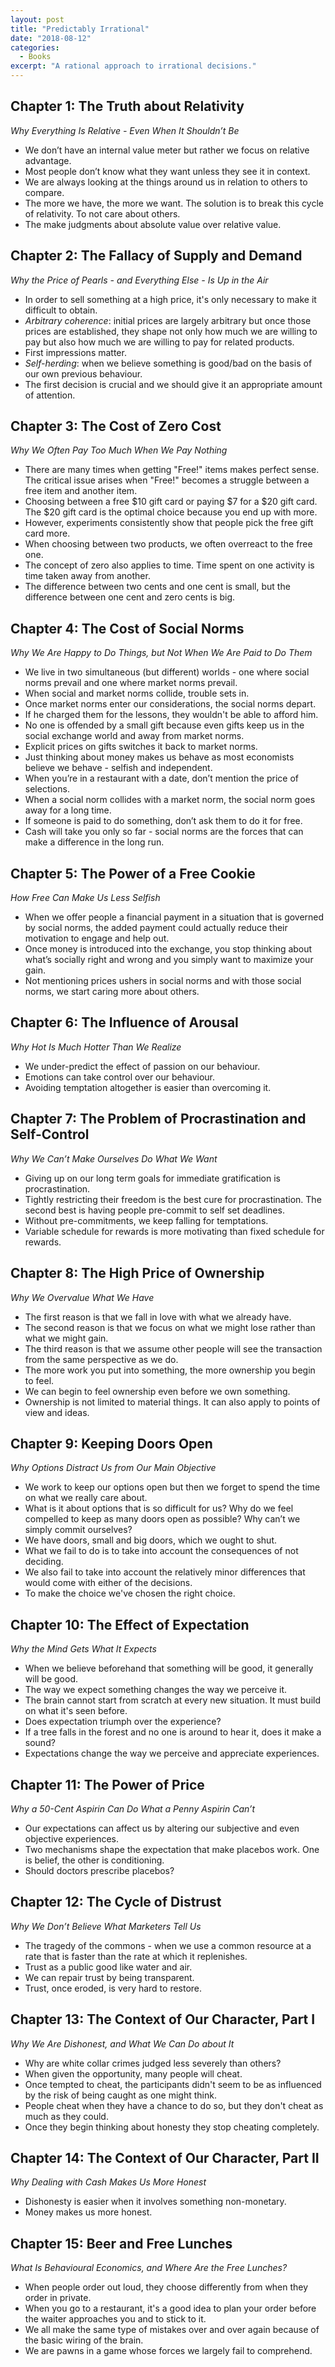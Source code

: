 ```yaml
---
layout: post
title: "Predictably Irrational"
date: "2018-08-12"
categories:
  - Books
excerpt: "A rational approach to irrational decisions."
---
```


## Chapter 1: The Truth about Relativity

*Why Everything Is Relative - Even When It Shouldn’t Be*

- We don’t have an internal value meter but rather we focus on relative advantage.
- Most people don’t know what they want unless they see it in context.
- We are always looking at the things around us in relation to others to compare.
- The more we have, the more we want. The solution is to break this cycle of relativity. To not care about others.
- The make judgments about absolute value over relative value.

## Chapter 2: The Fallacy of Supply and Demand

*Why the Price of Pearls - and Everything Else - Is Up in the Air*

- In order to sell something at a high price, it's only necessary to make it difficult to obtain.
- *Arbitrary coherence*: initial prices are largely arbitrary but once those prices are established, they shape not only how much we are willing to pay but also how much we are willing to pay for related products.
- First impressions matter.
- *Self-herding*: when we believe something is good/bad on the basis of our own previous behaviour.
- The first decision is crucial and we should give it an appropriate amount of attention.

## Chapter 3: The Cost of Zero Cost

*Why We Often Pay Too Much When We Pay Nothing*

- There are many times when getting "Free!" items makes perfect sense. The critical issue arises when "Free!" becomes a struggle between a free item and another item.
- Choosing between a free \$10 gift card or paying \$7 for a \$20 gift card. The \$20 gift card is the optimal choice because you end up with more.
- However, experiments consistently show that people pick the free gift card more.
- When choosing between two products, we often overreact to the free one.
- The concept of zero also applies to time. Time spent on one activity is time taken away from another.
- The difference between two cents and one cent is small, but the difference between one cent and zero cents is big.

## Chapter 4: The Cost of Social Norms

*Why We Are Happy to Do Things, but Not When We Are Paid to Do Them*

- We live in two simultaneous (but different) worlds - one where social norms prevail and one where market norms prevail.
- When social and market norms collide, trouble sets in.
- Once market norms enter our considerations, the social norms depart.
- If he charged them for the lessons, they wouldn't be able to afford him.
- No one is offended by a small gift because even gifts keep us in the social exchange world and away from market norms.
- Explicit prices on gifts switches it back to market norms.
- Just thinking about money makes us behave as most economists believe we behave - selfish and independent.
- When you’re in a restaurant with a date, don’t mention the price of selections.
- When a social norm collides with a market norm, the social norm goes away for a long time.
- If someone is paid to do something, don’t ask them to do it for free.
- Cash will take you only so far - social norms are the forces that can make a difference in the long run.

## Chapter 5: The Power of a Free Cookie

*How Free Can Make Us Less Selfish*

- When we offer people a financial payment in a situation that is governed by social norms, the added payment could actually reduce their motivation to engage and help out.
- Once money is introduced into the exchange, you stop thinking about what’s socially right and wrong and you simply want to maximize your gain.
- Not mentioning prices ushers in social norms and with those social norms, we start caring more about others.

## Chapter 6: The Influence of Arousal

*Why Hot Is Much Hotter Than We Realize*

- We under-predict the effect of passion on our behaviour.
- Emotions can take control over our behaviour.
- Avoiding temptation altogether is easier than overcoming it.

## Chapter 7: The Problem of Procrastination and Self-Control

*Why We Can’t Make Ourselves Do What We Want*

- Giving up on our long term goals for immediate gratification is procrastination.
- Tightly restricting their freedom is the best cure for procrastination. The second best is having people pre-commit to self set deadlines.
- Without pre-commitments, we keep falling for temptations.
- Variable schedule for rewards is more motivating than fixed schedule for rewards.

## Chapter 8: The High Price of Ownership

*Why We Overvalue What We Have*

- The first reason is that we fall in love with what we already have.
- The second reason is that we focus on what we might lose rather than what we might gain.
- The third reason is that we assume other people will see the transaction from the same perspective as we do.
- The more work you put into something, the more ownership you begin to feel.
- We can begin to feel ownership even before we own something.
- Ownership is not limited to material things. It can also apply to points of view and ideas.

## Chapter 9: Keeping Doors Open

*Why Options Distract Us from Our Main Objective*

- We work to keep our options open but then we forget to spend the time on what we really care about.
- What is it about options that is so difficult for us? Why do we feel compelled to keep as many doors open as possible? Why can’t we simply commit ourselves?
- We have doors, small and big doors, which we ought to shut.
- What we fail to do is to take into account the consequences of not deciding.
- We also fail to take into account the relatively minor differences that would come with either of the decisions.
- To make the choice we've chosen the right choice.

## Chapter 10: The Effect of Expectation

*Why the Mind Gets What It Expects*

- When we believe beforehand that something will be good, it generally will be good.
- The way we expect something changes the way we perceive it.
- The brain cannot start from scratch at every new situation. It must build on what it's seen before.
- Does expectation triumph over the experience?
- If a tree falls in the forest and no one is around to hear it, does it make a sound?
- Expectations change the way we perceive and appreciate experiences.

## Chapter 11: The Power of Price

*Why a 50-Cent Aspirin Can Do What a Penny Aspirin Can’t*

- Our expectations can affect us by altering our subjective and even objective experiences.
- Two mechanisms shape the expectation that make placebos work. One is belief, the other is conditioning.
- Should doctors prescribe placebos?

## Chapter 12: The Cycle of Distrust

*Why We Don’t Believe What Marketers Tell Us*

- The tragedy of the commons - when we use a common resource at a rate that is faster than the rate at which it replenishes.
- Trust as a public good like water and air.
- We can repair trust by being transparent.
- Trust, once eroded, is very hard to restore.

## Chapter 13: The Context of Our Character, Part I

*Why We Are Dishonest, and What We Can Do about It*

- Why are white collar crimes judged less severely than others?
- When given the opportunity, many people will cheat.
- Once tempted to cheat, the participants didn't seem to be as influenced by the risk of being caught as one might think.
- People cheat when they have a chance to do so, but they don't cheat as much as they could.
- Once they begin thinking about honesty they stop cheating completely.

## Chapter 14: The Context of Our Character, Part II

*Why Dealing with Cash Makes Us More Honest*

- Dishonesty is easier when it involves something non-monetary.
- Money makes us more honest.

## Chapter 15: Beer and Free Lunches

*What Is Behavioural Economics, and Where Are the Free Lunches?*

- When people order out loud, they choose differently from when they order in private.
- When you go to a restaurant, it's a good idea to plan your order before the waiter approaches you and to stick to it.
- We all make the same type of mistakes over and over again because of the basic wiring of the brain.
- We are pawns in a game whose forces we largely fail to comprehend.
